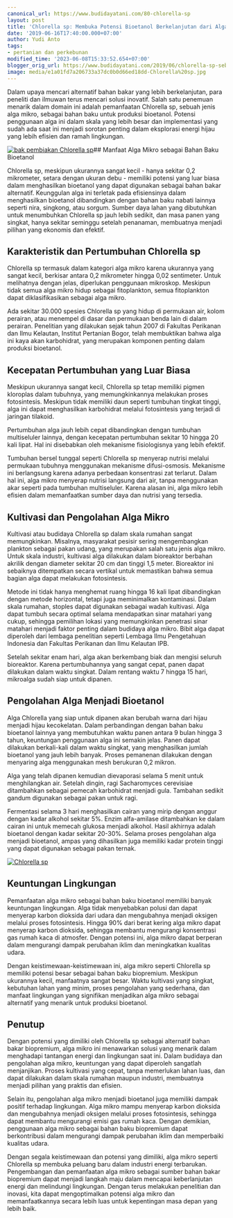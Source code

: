 ```yaml
---
canonical_url: https://www.budidayatani.com/80-chlorella-sp
layout: post
title: 'Chlorella sp: Membuka Potensi Bioetanol Berkelanjutan dari Alga Mikro'
date: '2019-06-16T17:40:00.000+07:00'
author: Yudi Anto
tags:
- pertanian dan perkebunan
modified_time: '2023-06-08T15:33:52.654+07:00'
blogger_orig_url: https://www.budidayatani.com/2019/06/chlorella-sp-sebagai-alternatif-bahan.html
image: media/e1a01fd7a206733a37dc0b0d66ed18dd-Chlorella%20sp.jpg
---
```

Dalam upaya mencari alternatif bahan bakar yang lebih berkelanjutan, para peneliti dan ilmuwan terus mencari solusi inovatif. Salah satu penemuan menarik dalam domain ini adalah pemanfaatan Chlorella sp, sebuah jenis alga mikro, sebagai bahan baku untuk produksi bioetanol. Potensi penggunaan alga ini dalam skala yang lebih besar dan implementasi yang sudah ada saat ini menjadi sorotan penting dalam eksplorasi energi hijau yang lebih efisien dan ramah lingkungan.

[![bak pembiakan Chlorella sp](https://blogger.googleusercontent.com/img/b/R29vZ2xl/AVvXsEiYMTFsuNWP_7-SWLNEvXjKsMB06aWVaePu9DPxUc4AR5Z6MeMUepv5AbxsVHK5ziLGM5HJyNVXSDMoOgNYSQZwZsudmR3kiQgXT9OpWaojGNlIxn5C3RMAToGUXwWjjfSqOCBxfRRoNdOOSOwe-klVnDwRC31GnquP-lNRMwGw8xBceTm-zZJwHs47UA/w640-h360/Chlorella%20sp.jpg)](https://blogger.googleusercontent.com/img/b/R29vZ2xl/AVvXsEiYMTFsuNWP_7-SWLNEvXjKsMB06aWVaePu9DPxUc4AR5Z6MeMUepv5AbxsVHK5ziLGM5HJyNVXSDMoOgNYSQZwZsudmR3kiQgXT9OpWaojGNlIxn5C3RMAToGUXwWjjfSqOCBxfRRoNdOOSOwe-klVnDwRC31GnquP-lNRMwGw8xBceTm-zZJwHs47UA/s2133/Chlorella%20sp.jpg)## Manfaat Alga Mikro sebagai Bahan Baku Bioetanol

Chlorella sp, meskipun ukurannya sangat kecil - hanya sekitar 0,2 mikrometer, setara dengan ukuran debu - memiliki potensi yang luar biasa dalam menghasilkan bioetanol yang dapat digunakan sebagai bahan bakar alternatif. Keunggulan alga ini terletak pada efisiensinya dalam menghasilkan bioetanol dibandingkan dengan bahan baku nabati lainnya seperti nira, singkong, atau sorgum. Sumber daya lahan yang dibutuhkan untuk menumbuhkan Chlorella sp jauh lebih sedikit, dan masa panen yang singkat, hanya sekitar seminggu setelah penanaman, membuatnya menjadi pilihan yang ekonomis dan efektif.

## Karakteristik dan Pertumbuhan Chlorella sp

Chlorella sp termasuk dalam kategori alga mikro karena ukurannya yang sangat kecil, berkisar antara 0,2 mikrometer hingga 0,02 sentimeter. Untuk melihatnya dengan jelas, diperlukan penggunaan mikroskop. Meskipun tidak semua alga mikro hidup sebagai fitoplankton, semua fitoplankton dapat diklasifikasikan sebagai alga mikro.

Ada sekitar 30.000 spesies Chlorella sp yang hidup di permukaan air, kolom perairan, atau menempel di dasar dan permukaan benda lain di dalam perairan. Penelitian yang dilakukan sejak tahun 2007 di Fakultas Perikanan dan Ilmu Kelautan, Institut Pertanian Bogor, telah membuktikan bahwa alga ini kaya akan karbohidrat, yang merupakan komponen penting dalam produksi bioetanol.

## Kecepatan Pertumbuhan yang Luar Biasa

Meskipun ukurannya sangat kecil, Chlorella sp tetap memiliki pigmen kloroplas dalam tubuhnya, yang memungkinkannya melakukan proses fotosintesis. Meskipun tidak memiliki daun seperti tumbuhan tingkat tinggi, alga ini dapat menghasilkan karbohidrat melalui fotosintesis yang terjadi di jaringan tilakoid.

Pertumbuhan alga jauh lebih cepat dibandingkan dengan tumbuhan multiseluler lainnya, dengan kecepatan pertumbuhan sekitar 10 hingga 20 kali lipat. Hal ini disebabkan oleh mekanisme fisiologisnya yang lebih efektif.

Tumbuhan bersel tunggal seperti Chlorella sp menyerap nutrisi melalui permukaan tubuhnya menggunakan mekanisme difusi-osmosis. Mekanisme ini berlangsung karena adanya perbedaan konsentrasi zat terlarut. Dalam hal ini, alga mikro menyerap nutrisi langsung dari air, tanpa menggunakan akar seperti pada tumbuhan multiseluler. Karena alasan ini, alga mikro lebih efisien dalam memanfaatkan sumber daya dan nutrisi yang tersedia.

## Kultivasi dan Pengolahan Alga Mikro

Kultivasi atau budidaya Chlorella sp dalam skala rumahan sangat memungkinkan. Misalnya, masyarakat pesisir sering mengembangkan plankton sebagai pakan udang, yang merupakan salah satu jenis alga mikro. Untuk skala industri, kultivasi alga dilakukan dalam bioreaktor berbahan akrilik dengan diameter sekitar 20 cm dan tinggi 1,5 meter. Bioreaktor ini sebaiknya ditempatkan secara vertikal untuk memastikan bahwa semua bagian alga dapat melakukan fotosintesis.

Metode ini tidak hanya menghemat ruang hingga 16 kali lipat dibandingkan dengan metode horizontal, tetapi juga meminimalkan kontaminasi. Dalam skala rumahan, stoples dapat digunakan sebagai wadah kultivasi. Alga dapat tumbuh secara optimal selama mendapatkan sinar matahari yang cukup, sehingga pemilihan lokasi yang memungkinkan penetrasi sinar matahari menjadi faktor penting dalam budidaya alga mikro. Bibit alga dapat diperoleh dari lembaga penelitian seperti Lembaga Ilmu Pengetahuan Indonesia dan Fakultas Perikanan dan Ilmu Kelautan IPB.

Setelah sekitar enam hari, alga akan berkembang biak dan mengisi seluruh bioreaktor. Karena pertumbuhannya yang sangat cepat, panen dapat dilakukan dalam waktu singkat. Dalam rentang waktu 7 hingga 15 hari, mikroalga sudah siap untuk dipanen.

## Pengolahan Alga Menjadi Bioetanol

Alga Chlorella yang siap untuk dipanen akan berubah warna dari hijau menjadi hijau kecokelatan. Dalam perbandingan dengan bahan baku bioetanol lainnya yang membutuhkan waktu panen antara 9 bulan hingga 3 tahun, keuntungan penggunaan alga ini semakin jelas. Panen dapat dilakukan berkali-kali dalam waktu singkat, yang menghasilkan jumlah bioetanol yang jauh lebih banyak. Proses pemanenan dilakukan dengan menyaring alga menggunakan mesh berukuran 0,2 mikron.

Alga yang telah dipanen kemudian dievaporasi selama 5 menit untuk menghilangkan air. Setelah dingin, ragi Sacharomyces cerevisiae ditambahkan sebagai pemecah karbohidrat menjadi gula. Tambahan sedikit gandum digunakan sebagai pakan untuk ragi.

Fermentasi selama 3 hari menghasilkan cairan yang mirip dengan anggur dengan kadar alkohol sekitar 5%. Enzim alfa-amilase ditambahkan ke dalam cairan ini untuk memecah glukosa menjadi alkohol. Hasil akhirnya adalah bioetanol dengan kadar sekitar 20-30%. Selama proses pengolahan alga menjadi bioetanol, ampas yang dihasilkan juga memiliki kadar protein tinggi yang dapat digunakan sebagai pakan ternak.

[![Chlorella sp](https://blogger.googleusercontent.com/img/b/R29vZ2xl/AVvXsEggW7q3sat-3TOjAJYBT8U3YEITp_dA1Ry2n8Mi2-tKjfhevl_uKuLbRaYCNjEa5RIDsDRfIF4wGFHM9ZtYdTy3cp6JbrILcG7XEtAgqxV2zCw9CH-gN02JyncGncC1U7pdyYoI0jQtcLrGugacBIQiJ6My9WlKFrh1zEi1sc_ZYIFmG7s0_2aM6dOt-g/w640-h360/Chlorella%20sp1.jpg)](https://blogger.googleusercontent.com/img/b/R29vZ2xl/AVvXsEggW7q3sat-3TOjAJYBT8U3YEITp_dA1Ry2n8Mi2-tKjfhevl_uKuLbRaYCNjEa5RIDsDRfIF4wGFHM9ZtYdTy3cp6JbrILcG7XEtAgqxV2zCw9CH-gN02JyncGncC1U7pdyYoI0jQtcLrGugacBIQiJ6My9WlKFrh1zEi1sc_ZYIFmG7s0_2aM6dOt-g/s2133/Chlorella%20sp1.jpg)  
  


## Keuntungan Lingkungan

Pemanfaatan alga mikro sebagai bahan baku bioetanol memiliki banyak keuntungan lingkungan. Alga tidak menyebabkan polusi dan dapat menyerap karbon dioksida dari udara dan mengubahnya menjadi oksigen melalui proses fotosintesis. Hingga 90% dari berat kering alga mikro dapat menyerap karbon dioksida, sehingga membantu mengurangi konsentrasi gas rumah kaca di atmosfer. Dengan potensi ini, alga mikro dapat berperan dalam mengurangi dampak perubahan iklim dan meningkatkan kualitas udara.

Dengan keistimewaan-keistimewaan ini, alga mikro seperti Chlorella sp memiliki potensi besar sebagai bahan baku biopremium. Meskipun ukurannya kecil, manfaatnya sangat besar. Waktu kultivasi yang singkat, kebutuhan lahan yang minim, proses pengolahan yang sederhana, dan manfaat lingkungan yang signifikan menjadikan alga mikro sebagai alternatif yang menarik untuk produksi bioetanol.

## Penutup

Dengan potensi yang dimiliki oleh Chlorella sp sebagai alternatif bahan bakar biopremium, alga mikro ini menawarkan solusi yang menarik dalam menghadapi tantangan energi dan lingkungan saat ini. Dalam budidaya dan pengolahan alga mikro, keuntungan yang dapat diperoleh sangatlah menjanjikan. Proses kultivasi yang cepat, tanpa memerlukan lahan luas, dan dapat dilakukan dalam skala rumahan maupun industri, membuatnya menjadi pilihan yang praktis dan efisien.

Selain itu, pengolahan alga mikro menjadi bioetanol juga memiliki dampak positif terhadap lingkungan. Alga mikro mampu menyerap karbon dioksida dan mengubahnya menjadi oksigen melalui proses fotosintesis, sehingga dapat membantu mengurangi emisi gas rumah kaca. Dengan demikian, penggunaan alga mikro sebagai bahan baku biopremium dapat berkontribusi dalam mengurangi dampak perubahan iklim dan memperbaiki kualitas udara.

Dengan segala keistimewaan dan potensi yang dimiliki, alga mikro seperti Chlorella sp membuka peluang baru dalam industri energi terbarukan. Pengembangan dan pemanfaatan alga mikro sebagai sumber bahan bakar biopremium dapat menjadi langkah maju dalam mencapai keberlanjutan energi dan melindungi lingkungan. Dengan terus melakukan penelitian dan inovasi, kita dapat mengoptimalkan potensi alga mikro dan memanfaatkannya secara lebih luas untuk kepentingan masa depan yang lebih baik.

